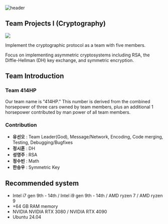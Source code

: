 ![header]( https://capsule-render.vercel.app/api?type=venom&color=timeGradient&height=150&section=header&text=%20Mathematical%20Foundation%20of%20Computer%20Science&fontSize=30&animation=twinkling&fontColor=000000&stroke=FFFFFF&strokeWidth=0.5)

## Team Projects I (Cryptography)

<div align="left">
	<img src="https://img.shields.io/badge/Python-007396?style=flat&logo=Python&logoColor=white" />
</div>

Implement the cryptographic protocol as a team with five members. 

Focus on implementing asymmetric cryptosystems including RSA, the Diffie-Hellman (DH) key exchange, and symmetric encryption.

## Team Introduction

### Team 414HP

Our team name is "414HP." This number is derived from the combined horsepower of three cars owned by team members, 
plus an additional 1 horsepower contributed by man power of all team members.

### Contribution 
* **유선오** : Team Leader(God), Message/Network, Encoding, Code merging, Testing, Debugging/Bugfixes
* **정시훈** : DH
* **성영주** : RSA
* **정수빈** : Math
* **한승우** : Symmetric Key

## Recommended system

* Intel i7 gen 9th - 14th / Intel i9 gen 9th - 14th / AMD ryzen 7 / AMD ryzen 9
* +64 GB RAM memory
* NVIDIA NVIDIA RTX 3080 / NVIDIA RTX 4090
* Ubuntu 24.04


